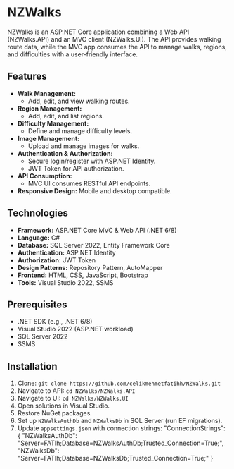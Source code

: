 # NZWalks

NZWalks is an ASP.NET Core application combining a Web API (NZWalks.API) and an MVC client (NZWalks.UI). The API provides walking route data, while the MVC app consumes the API to manage walks, regions, and difficulties with a user-friendly interface.

## Features
- **Walk Management:**
  - Add, edit, and view walking routes.
- **Region Management:**
  - Add, edit, and list regions.
- **Difficulty Management:**
  - Define and manage difficulty levels.
- **Image Management:**
  - Upload and manage images for walks.
- **Authentication & Authorization:**
  - Secure login/register with ASP.NET Identity.
  - JWT Token for API authorization.
- **API Consumption:**
  - MVC UI consumes RESTful API endpoints.
- **Responsive Design:** Mobile and desktop compatible.

## Technologies
- **Framework:** ASP.NET Core MVC & Web API (.NET 6/8)
- **Language:** C#
- **Database:** SQL Server 2022, Entity Framework Core
- **Authentication:** ASP.NET Identity
- **Authorization:** JWT Token
- **Design Patterns:** Repository Pattern, AutoMapper
- **Frontend:** HTML, CSS, JavaScript, Bootstrap
- **Tools:** Visual Studio 2022, SSMS

## Prerequisites
- .NET SDK (e.g., .NET 6/8)
- Visual Studio 2022 (ASP.NET workload)
- SQL Server 2022
- SSMS

## Installation
1. Clone: `git clone https://github.com/celikmehmetfatihh/NZWalks.git`
2. Navigate to API: `cd NZWalks/NZWalks.API`
3. Navigate to UI: `cd NZWalks/NZWalks.UI`
4. Open solutions in Visual Studio.
5. Restore NuGet packages.
6. Set up `NZWalksAuthDb` and `NZWalksDb` in SQL Server (run EF migrations).
7. Update `appsettings.json` with connection strings:
   "ConnectionStrings": {
     "NZWalksAuthDb": "Server=FATIh;Database=NZWalksAuthDb;Trusted_Connection=True;",
     "NZWalksDb": "Server=FATIh;Database=NZWalksDb;Trusted_Connection=True;"
   }
